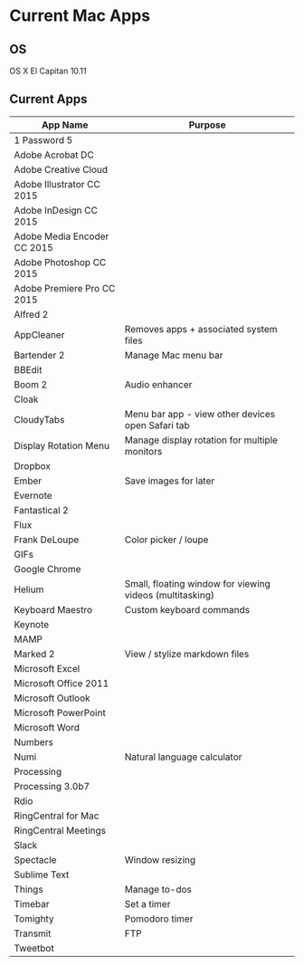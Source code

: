 # Current Mac Apps

## OS
OS X El Capitan 10.11

## Current Apps
| App Name | Purpose |
| -------- | ------- |
| 1 Password 5 | |
| Adobe Acrobat DC | |
| Adobe Creative Cloud | |
| Adobe Illustrator CC 2015 | |
| Adobe InDesign CC 2015 | |
| Adobe Media Encoder CC 2015 | |
| Adobe Photoshop CC 2015 | |
| Adobe Premiere Pro CC 2015 | |
| Alfred 2 | |
| AppCleaner | Removes apps + associated system files |
| Bartender 2 | Manage Mac menu bar |
| BBEdit | |
| Boom 2 | Audio enhancer |
| Cloak | |
| CloudyTabs | Menu bar app - view other devices open Safari tab |
| Display Rotation Menu | Manage display rotation for multiple monitors |
| Dropbox | |
| Ember | Save images for later |
| Evernote | |
| Fantastical 2 | |
| Flux | |
| Frank DeLoupe | Color picker / loupe |
| GIFs | |
| Google Chrome | |
| Helium | Small, floating window for viewing videos (multitasking) |
| Keyboard Maestro | Custom keyboard commands |
| Keynote | |
| MAMP | |
| Marked 2 | View / stylize markdown files |
| Microsoft Excel | |
| Microsoft Office 2011 | |
| Microsoft Outlook | |
| Microsoft PowerPoint | |
| Microsoft Word | |
| Numbers | |
| Numi | Natural language calculator |
| Processing | |
| Processing 3.0b7 | |
| Rdio | |
| RingCentral for Mac | |
| RingCentral Meetings | |
| Slack | |
| Spectacle | Window resizing |
| Sublime Text | |
| Things | Manage to-dos |
| Timebar | Set a timer |
| Tomighty | Pomodoro timer |
| Transmit | FTP |
| Tweetbot | |